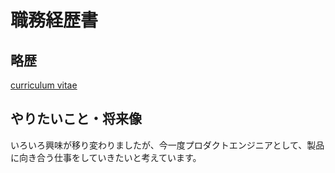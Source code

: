 # 職務経歴書

## 略歴

[curriculum vitae](curriculum-vitae.json)

## やりたいこと・将来像

いろいろ興味が移り変わりましたが、今一度プロダクトエンジニアとして、製品に向き合う仕事をしていきたいと考えています。
